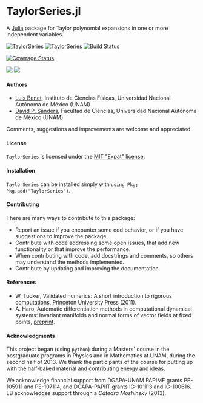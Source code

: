 # TaylorSeries.jl

A [Julia](http://julialang.org) package for Taylor polynomial expansions in one or more
independent variables.

[![TaylorSeries](http://pkg.julialang.org/badges/TaylorSeries_0.6.svg)](http://pkg.julialang.org/?pkg=TaylorSeries)
[![TaylorSeries](http://pkg.julialang.org/badges/TaylorSeries_0.7.svg)](http://pkg.julialang.org/?pkg=TaylorSeries)
[![Build Status](https://api.travis-ci.org/JuliaDiff/TaylorSeries.jl.svg)](https://travis-ci.org/JuliaDiff/TaylorSeries.jl)

[![Coverage Status](https://coveralls.io/repos/JuliaDiff/TaylorSeries.jl/badge.svg?branch=master)](https://coveralls.io/github/JuliaDiff/TaylorSeries.jl?branch=master)

[![](https://img.shields.io/badge/docs-stable-blue.svg)](http://www.juliadiff.org/TaylorSeries.jl/stable)
[![](https://img.shields.io/badge/docs-latest-blue.svg)](http://www.juliadiff.org/TaylorSeries.jl/latest)

#### Authors
- [Luis Benet](http://www.cicc.unam.mx/~benet/), Instituto de Ciencias Físicas,
Universidad Nacional Autónoma de México (UNAM)
- [David P. Sanders](http://sistemas.fciencias.unam.mx/~dsanders/), Facultad
de Ciencias, Universidad Nacional Autónoma de México (UNAM)

Comments, suggestions and improvements are welcome and appreciated.

#### License

`TaylorSeries` is licensed under the [MIT "Expat" license](./LICENSE.md).

#### Installation

`TaylorSeries` can be installed simply with `using Pkg; Pkg.add("TaylorSeries")`.

#### Contributing

There are many ways to contribute to this package:

- Report an issue if you encounter some odd behavior, or if you have suggestions to improve the package.
- Contribute with code addressing some open issues, that add new functionality or that improve the performance.
- When contributing with code, add docstrings and comments, so others may understand the methods implemented.
- Contribute by updating and improving the documentation.

#### References

- W. Tucker, Validated numerics: A short introduction to rigorous
computations, Princeton University Press (2011).
-  A. Haro, Automatic differentiation methods in computational dynamical
systems: Invariant manifolds and normal forms of vector fields at fixed points,
[preprint](http://www.maia.ub.es/~alex/admcds/admcds.pdf).

#### Acknowledgments
This project began (using `python`) during a Masters' course in the postgraduate
programs in Physics and in Mathematics at UNAM, during the second half of 2013.
We thank the participants of the course for putting up with the half-baked
material and contributing energy and ideas.

We acknowledge financial support from DGAPA-UNAM PAPIME grants
PE-105911 and PE-107114, and DGAPA-PAPIIT grants IG-101113
and IG-100616.
LB acknowledges support through a *Cátedra Moshinsky* (2013).
